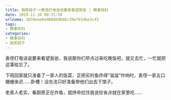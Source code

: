 ```yaml
---
title: 搞笑段子->表侄打电话说要来看望我爸 | 糗事百科
date: 2019-11-30 00:31:59
urlname: 103deae6e980db9b9bc39e765dbe3c43
tags: 
- 糗事百科
categories:
- 糗事百科
- 搞笑段子
---
```

表侄打电话说要来看望我爸，我说那你们早点过来吃晚饭吧，就又去忙，一忙就把这事给忘了。

下班回家就只准备了一家人的饭菜，正把买的鱼炸得“滋滋”作响时，表侄一家五口姗姗来迟……卧槽！没办法只好准备带他们出去下馆子。

老表人老实，看厨房正在炸鱼，就拼命拉住我说俭省点就在家里吃……


